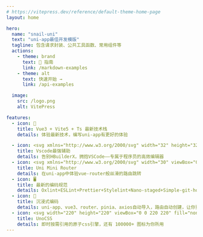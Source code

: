 ```yaml
---
# https://vitepress.dev/reference/default-theme-home-page
layout: home

hero:
  name: "snail-uni"
  text: "uni-app最佳开发模版"
  tagline: 包含请求封装、公共工具函数、常用组件等
  actions:
    - theme: brand
      text: 🎉 指南
      link: /markdown-examples
    - theme: alt
      text: 快速开始 →
      link: /api-examples

  image:
    src: /logo.png
    alt: VitePress

features:
  - icon: 🚀
    title: Vue3 + Vite5 + Ts 最新技术栈
    details: 体验最新技术，编写uni-app有更好的体验

  - icon: <svg xmlns="http://www.w3.org/2000/svg" width="32" height="32" viewBox="0 0 32 32"><path fill="#0065a9" d="m29.01 5.03l-5.766-2.776a1.742 1.742 0 0 0-1.989.338L2.38 19.8a1.166 1.166 0 0 0-.08 1.647c.025.027.05.053.077.077l1.541 1.4a1.165 1.165 0 0 0 1.489.066L28.142 5.75A1.158 1.158 0 0 1 30 6.672v-.067a1.748 1.748 0 0 0-.99-1.575"></path><path fill="#007acc" d="m29.01 26.97l-5.766 2.777a1.745 1.745 0 0 1-1.989-.338L2.38 12.2a1.166 1.166 0 0 1-.08-1.647c.025-.027.05-.053.077-.077l1.541-1.4A1.165 1.165 0 0 1 5.41 9.01l22.732 17.24A1.158 1.158 0 0 0 30 25.328v.072a1.749 1.749 0 0 1-.99 1.57"></path><path fill="#1f9cf0" d="M23.244 29.747a1.745 1.745 0 0 1-1.989-.338A1.025 1.025 0 0 0 23 28.684V3.316a1.024 1.024 0 0 0-1.749-.724a1.744 1.744 0 0 1 1.989-.339l5.765 2.772A1.748 1.748 0 0 1 30 6.6v18.8a1.748 1.748 0 0 1-.991 1.576Z"></path></svg>
    title: Vscode最强辅助
    details: 告别HBuilderX，拥抱VSCode——专属于程序员的高效编辑器
  - icon: <svg xmlns="http://www.w3.org/2000/svg" width="30" viewBox="0 0 256 220.8"><path fill="#41B883" d="M204.8 0H256L128 220.8 0 0h97.92L128 51.2 157.44 0h47.36Z"/><path fill="#41B883" d="m0 0 128 220.8L256 0h-51.2L128 132.48 50.56 0H0Z"/><path fill="#35495E" d="M50.56 0 128 133.12 204.8 0h-47.36L128 51.2 97.92 0H50.56Z"/></svg>
    title: Uni Mini Router
    details: 在uni-app中体验vue-router般丝滑的路由跳转
  - icon: 🖥
    title: 最新的编码规范
    details: Oxlint+ESLint+Prettier+Stylelint+Nano-staged+Simple-git-hooks 配置规范
  - icon: 🌱
    title: 沉浸式编码
    details: uni-app、vue3、router、pinia、axios自动导入，路由自动创建，让你更专注于业务开发
  - icon: <svg width="220" height="220" viewBox="0 0 220 220" fill="none" xmlns="http://www.w3.org/2000/svg"><path d="M117.444 167.888C117.444 140.273 139.83 117.888 167.444 117.888V117.888C195.058 117.888 217.444 140.273 217.444 167.888V167.888C217.444 195.502 195.058 217.888 167.444 217.888V217.888C139.83 217.888 117.444 195.502 117.444 167.888V167.888Z" fill="#858585"/><path d="M117.444 53C117.444 25.3858 139.83 3 167.444 3V3C195.058 3 217.444 25.3858 217.444 53V98C217.444 100.761 215.205 103 212.444 103H122.444C119.683 103 117.444 100.761 117.444 98V53Z" fill="#CCCCCC"/><path d="M102 167.888C102 195.502 79.6142 217.888 52 217.888V217.888C24.3858 217.888 2 195.502 2 167.888L2.00001 122.888C2.00001 120.126 4.23859 117.888 7.00001 117.888L97 117.888C99.7614 117.888 102 120.126 102 122.888L102 167.888Z" fill="#4D4D4D"/></svg>
    title: UnoCSS
    details: 即时按需引用的原子css引擎，还有 100000+ 图标为你所用
---
```


